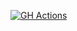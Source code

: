 [![GH Actions](https://github.com/Aatem/hexlet_pytest/actions/workflows/main.yml/badge.svg)](https://github.com/Aatem/hexlet_pytest/actions/workflows/main.yml)
